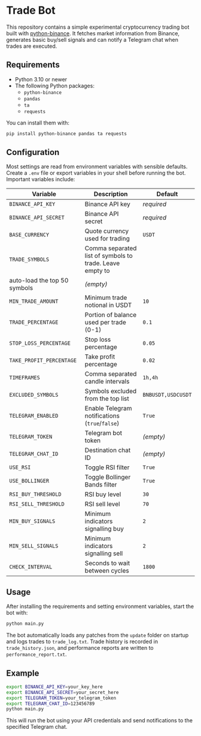 # Trade Bot

This repository contains a simple experimental cryptocurrency trading bot built with
[python-binance](https://github.com/sammchardy/python-binance). It fetches market
information from Binance, generates basic buy/sell signals and can notify a
Telegram chat when trades are executed.

## Requirements

- Python 3.10 or newer
- The following Python packages:
  - `python-binance`
  - `pandas`
  - `ta`
  - `requests`

You can install them with:

```bash
pip install python-binance pandas ta requests
```

## Configuration

Most settings are read from environment variables with sensible defaults. Create
a `.env` file or export variables in your shell before running the bot. Important
variables include:

| Variable | Description | Default |
| -------- | ----------- | ------- |
| `BINANCE_API_KEY` | Binance API key | *required* |
| `BINANCE_API_SECRET` | Binance API secret | *required* |
| `BASE_CURRENCY` | Quote currency used for trading | `USDT` |
| `TRADE_SYMBOLS` | Comma separated list of symbols to trade. Leave empty to
  auto-load the top 50 symbols | *(empty)* |
| `MIN_TRADE_AMOUNT` | Minimum trade notional in USDT | `10` |
| `TRADE_PERCENTAGE` | Portion of balance used per trade (0-1) | `0.1` |
| `STOP_LOSS_PERCENTAGE` | Stop loss percentage | `0.05` |
| `TAKE_PROFIT_PERCENTAGE` | Take profit percentage | `0.02` |
| `TIMEFRAMES` | Comma separated candle intervals | `1h,4h` |
| `EXCLUDED_SYMBOLS` | Symbols excluded from the top list | `BNBUSDT,USDCUSDT` |
| `TELEGRAM_ENABLED` | Enable Telegram notifications (`true`/`false`) | `True` |
| `TELEGRAM_TOKEN` | Telegram bot token | *(empty)* |
| `TELEGRAM_CHAT_ID` | Destination chat ID | *(empty)* |
| `USE_RSI` | Toggle RSI filter | `True` |
| `USE_BOLLINGER` | Toggle Bollinger Bands filter | `True` |
| `RSI_BUY_THRESHOLD` | RSI buy level | `30` |
| `RSI_SELL_THRESHOLD` | RSI sell level | `70` |
| `MIN_BUY_SIGNALS` | Minimum indicators signalling buy | `2` |
| `MIN_SELL_SIGNALS` | Minimum indicators signalling sell | `2` |
| `CHECK_INTERVAL` | Seconds to wait between cycles | `1800` |

## Usage

After installing the requirements and setting environment variables, start the
bot with:

```bash
python main.py
```

The bot automatically loads any patches from the `update` folder on startup and
logs trades to `trade_log.txt`. Trade history is recorded in
`trade_history.json`, and performance reports are written to
`performance_report.txt`.

## Example

```bash
export BINANCE_API_KEY=your_key_here
export BINANCE_API_SECRET=your_secret_here
export TELEGRAM_TOKEN=your_telegram_token
export TELEGRAM_CHAT_ID=123456789
python main.py
```

This will run the bot using your API credentials and send notifications to the
specified Telegram chat.
